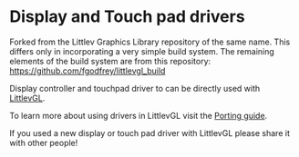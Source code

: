 # Display and Touch pad drivers

Forked from the Littlev Graphics Library repository of the same name.  This differs only in incorporating a very simple build system.  The remaining elements of the
build system are from this repository:  https://github.com/fgodfrey/littlevgl_build


Display controller and touchpad driver to can be directly used with [LittlevGL](https://littlevgl.com).

To learn more about using drivers in LittlevGL visit the [Porting guide](https://littlevgl.com/porting).

If you used a new display or touch pad driver with LittlevGL please share it with other people!
